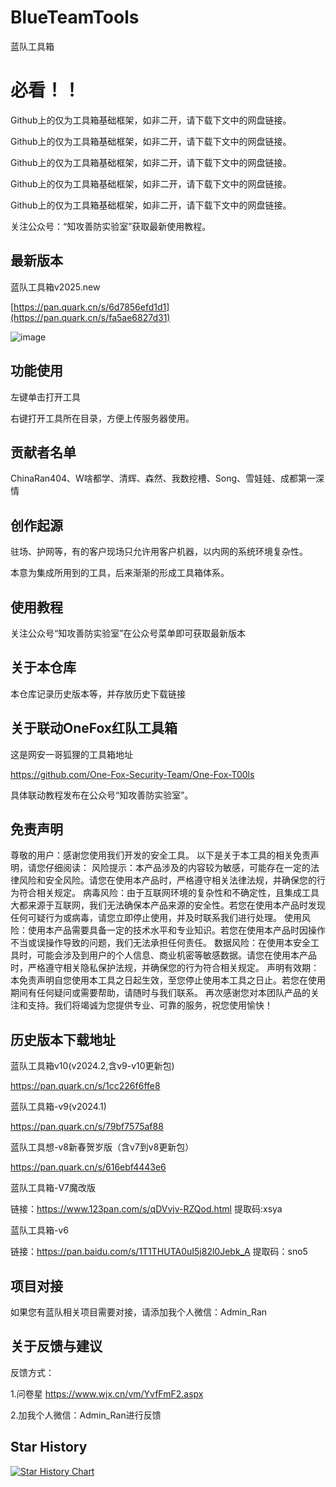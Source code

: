 # BlueTeamTools

蓝队工具箱

# 必看！！

Github上的仅为工具箱基础框架，如非二开，请下载下文中的网盘链接。

Github上的仅为工具箱基础框架，如非二开，请下载下文中的网盘链接。

Github上的仅为工具箱基础框架，如非二开，请下载下文中的网盘链接。

Github上的仅为工具箱基础框架，如非二开，请下载下文中的网盘链接。

Github上的仅为工具箱基础框架，如非二开，请下载下文中的网盘链接。


关注公众号：“知攻善防实验室”获取最新使用教程。

## 最新版本

蓝队工具箱v2025.new

[https://pan.quark.cn/s/6d7856efd1d1](https://pan.quark.cn/s/fa5ae6827d31)

![image](https://github.com/user-attachments/assets/7a6da943-a9d2-4e95-9ce4-1009fc40bdde)


## 功能使用

左键单击打开工具

右键打开工具所在目录，方便上传服务器使用。


## 贡献者名单

ChinaRan404、W啥都学、清辉、森然、我数挖槽、Song、雪娃娃、成都第一深情

## 创作起源

驻场、护网等，有的客户现场只允许用客户机器，以内网的系统环境复杂性。

本意为集成所用到的工具，后来渐渐的形成工具箱体系。

## 使用教程

关注公众号“知攻善防实验室”在公众号菜单即可获取最新版本

## 关于本仓库

本仓库记录历史版本等，并存放历史下载链接

## 关于联动OneFox红队工具箱

这是网安一哥狐狸的工具箱地址

https://github.com/One-Fox-Security-Team/One-Fox-T00ls

具体联动教程发布在公众号“知攻善防实验室”。

## 免责声明

尊敬的用户：感谢您使用我们开发的安全工具。
以下是关于本工具的相关免责声明，请您仔细阅读：
风险提示：本产品涉及的内容较为敏感，可能存在一定的法律风险和安全风险。请您在使用本产品时，严格遵守相关法律法规，并确保您的行为符合相关规定。
病毒风险：由于互联网环境的复杂性和不确定性，且集成工具大都来源于互联网，我们无法确保本产品来源的安全性。若您在使用本产品时发现任何可疑行为或病毒，请您立即停止使用，并及时联系我们进行处理。
使用风险：使用本产品需要具备一定的技术水平和专业知识。若您在使用本产品时因操作不当或误操作导致的问题，我们无法承担任何责任。
数据风险：在使用本安全工具时，可能会涉及到用户的个人信息、商业机密等敏感数据。请您在使用本产品时，严格遵守相关隐私保护法规，并确保您的行为符合相关规定。
声明有效期：本免责声明自您使用本工具之日起生效，至您停止使用本工具之日止。若您在使用期间有任何疑问或需要帮助，请随时与我们联系。
再次感谢您对本团队产品的关注和支持。我们将竭诚为您提供专业、可靠的服务，祝您使用愉快！

## 历史版本下载地址

蓝队工具箱v10(v2024.2,含v9-v10更新包)

https://pan.quark.cn/s/1cc226f6ffe8

蓝队工具箱-v9(v2024.1)

https://pan.quark.cn/s/79bf7575af88

蓝队工具想-v8新春贺岁版（含v7到v8更新包）

https://pan.quark.cn/s/616ebf4443e6

蓝队工具箱-V7魔改版

链接：https://www.123pan.com/s/qDVvjv-RZQod.html 提取码:xsya

蓝队工具箱-v6

链接：https://pan.baidu.com/s/1T1THUTA0uI5j82l0Jebk_A 提取码：sno5

## 项目对接

如果您有蓝队相关项目需要对接，请添加我个人微信：Admin_Ran

## 关于反馈与建议

反馈方式：

1.问卷星
https://www.wjx.cn/vm/YvfFmF2.aspx

2.加我个人微信：Admin_Ran进行反馈

## Star History

[![Star History Chart](https://api.star-history.com/svg?repos=ChinaRan0/BlueTeamTools&type=Date)](https://star-history.com/#ChinaRan0/BlueTeamTools&Date)



